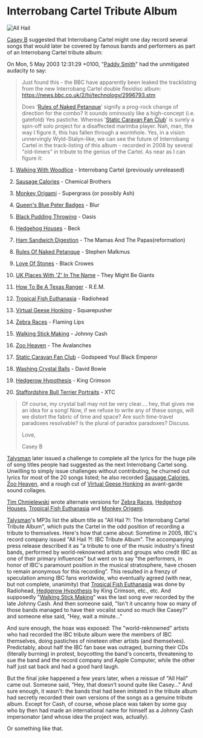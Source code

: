 # Interrobang Cartel Tribute Album
![All Hail](api/media/images/allhail_cover.thumbnail.png)

[Casey B](/casey-b) suggested that Interrobang Cartel might one day record several songs that would later be covered by famous bands and performers as part of an Interrobang Cartel tribute album:

On Mon, 5 May 2003 12:31:29 +0100, "[Paddy Smith](/paddy-smith)" <pjsmith40 at hotmail.com> had the unmitigated audacity to say: 

> Just found this - the BBC have apparently been leaked the tracklisting from the new Interrobang Cartel double flexidisc album: 
>  https://news.bbc.co.uk/2/hi/technology/2996793.stm 
> 
>  Does '[Rules of Naked Petanque](/rules-of-naked-petanque)' signify a prog-rock change of direction for the combo? It sounds ominously like a high-concept (i.e. gatefold) Yes pastiche. Whereas '[Static Caravan Fan Club](/static-caravan-fan-club)' is surely a spin-off solo project for a disaffected marimba player. 
> Nah, man, the way I figure it, this has fallen through a wormhole. Yes, in a vision unnervingly Wyld-Stalyn-like, we can see the future of Interrobang Cartel in the track-listing of this album - recorded in 2008 by several "old-timers" in tribute to the genius of the Cartel. 
> As near as I can figure it: 

1. [Walking With Woodlice](/walking-with-woodlice) - Interrobang Cartel (previously unreleased)

2. [Sausage Calories](/sausage-calories) - Chemical Brothers

3. [Monkey Origami](/monkey-origami) - Supergrass (or possibly Ash)

4. [Queen's Blue Peter Badges](/queens-blue-peter-badges) - Blur

5. [Black Pudding Throwing](/black-pudding-throwing) - Oasis

6. [Hedgehog Houses](/hedgehog-houses) - Beck

7. [Ham Sandwich Digestion](/ham-sandwich-digestion) - The Mamas And The Papas(reformation)

8. [Rules Of Naked Petanque](/rules-of-naked-petanque) - Stephen Malkmus

9. [Love Of Stones](/love-of-stones) - Black Crowes

10. [UK Places With 'Z' In The Name](/uk-places-with-z-in-the-name) - They Might Be Giants

11. [How To Be A Texas Ranger](/how-to-be-a-texas-ranger) - R.E.M.

12. [Tropical Fish Euthanasia](/tropical-fish-euthanasia) - Radiohead

13. [Virtual Geese Honking](/virtual-geese-honking) - Squarepusher

14. [Zebra Races](/zebra-races) - Flaming Lips

15. [Walking Stick Making](/walking-stick-making) - Johnny Cash

16. [Zoo Heaven](/zoo-heaven) - The Avalanches

17. [Static Caravan Fan Club](/static-caravan-fan-club) - Godspeed You! Black Emperor

18. [Washing Crystal Balls](/washing-crystal-balls) - David Bowie

19. [Hedgerow Hypothesis](/hedgerow-hypothesis) - King Crimson

20. [Staffordshire Bull Terrier Portraits](/staffordshire-bull-terrier-portraits) - XTC 

> Of course, my crystal ball may not be very clear.... hey, that gives me an idea for a song! 
> Now, if we refuse to write any of these songs, will we distort the fabric of time and space? Are such time-travel paradoxes resolvable? Is the plural of paradox paradoxes? Discuss. 
>
> Love, 
>
> Casey B 

[Talysman](/talysman) later issued a challenge to complete all the lyrics for the huge pile of song titles people had suggested as the next Interrobang Cartel song. Unwilling to simply issue challenges without contributing, he churned out lyrics for most of the 20 songs listed; he also recorded [Sausage Calories](/sausage-calories), [Zoo Heaven](/zoo-heaven), and a rough cut of [Virtual Geese Honking](/virtual-geese-honking) as avant-garde sound collages.

[Tim Chmielewski](/tim-chmielewski) wrote alternate versions for [Zebra Races](/zebra-races), [Hedgehog Houses](/hedgehog-houses), [Tropical Fish Euthanasia](/tropical-fish-euthanasia) and [Monkey Origami](/monkey-origami).


[Talysman](/talysman)'s MP3s list the album title as "All Hail ?!: The Interrobang Cartel Tribute Album", which puts the Cartel in the odd position of recording a tribute to themselves. Here's how that came about: Sometime in 2005, IBC's record company issued "All Hail ?!: IBC Tribute Album". The accompanying press release described it as "a tribute to one of the music industry's finest bands, performed by world-reknowned artists and groups who credit IBC as one of their primary influences" but went on to say "the performers, in honor of IBC's paramount position in the musical stratosphere, have chosen to remain anonymous for this recording". This resulted in a frenzy of speculation among IBC fans worldwide, who eventually agreed (with near, but not complete, unanimity) that [Tropical Fish Euthanasia](/tropical-fish-euthanasia) was done by Radiohead, [Hedgerow Hypothesis](/hedgerow-hypothesis) by King Crimson, etc., etc. And supposedly "[Walking Stick Making](/walking-stick-making)" was the last song ever recorded by the late Johnny Cash.
And then someone said, "Isn't it uncanny how so many of those bands managed to have their vocalist sound so much like Casey?" and someone else said, "Hey, wait a minute..."

And sure enough, the hoax was exposed: The "world-reknowned" artists who had recorded the IBC tribute album were the members of IBC themselves, doing pastiches of nineteen other artists (and themselves). Predictably, about half the IBC fan base was outraged, burning their CDs (literally burning) in protest, boycotting the band's concerts, threatening to sue the band and the record company and Apple Computer, while the other half just sat back and had a good hard laugh.

But the final joke happened a few years later, when a reissue of "All Hail" came out. Someone said, "Hey, that doesn't sound quite like Casey..." And sure enough, it wasn't: the bands that had been imitated in the tribute album had secretly recorded their own versions of the songs as a genuine tribute album. Except for Cash, of course, whose place was taken by some guy who by then had made an international name for himself as a Johnny Cash impersonator (and whose idea the project was, actually).

Or something like that. 